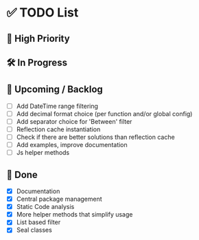 # ✅ TODO List

## 📌 High Priority

## 🛠 In Progress

## 📅 Upcoming / Backlog
- [ ] Add DateTime range filtering
- [ ] Add decimal format choice (per function and/or global config)
- [ ] Add separator choice for 'Between' filter
- [ ] Reflection cache instantiation
- [ ] Check if there are better solutions than reflection cache
- [ ] Add examples, improve documentation
- [ ] Js helper methods

## 🧹 Done
- [x] Documentation
- [x] Central package management
- [x] Static Code analysis
- [x] More helper methods that simplify usage
- [x] List based filter
- [x] Seal classes
